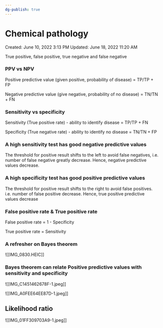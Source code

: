 ```yaml
---
dg-publish: true
---
```


# Chemical pathology

Created: June 10, 2022 3:13 PM
Updated: June 18, 2022 11:20 AM

True positive, false positive, true negative and false negative

### PPV vs NPV

Positive predictive value (given positive, probability of disease) = TP/TP + FP

Negative predictive value (give negative, probability of no disease) = TN/TN + FN

### Sensitivity vs specificity

Sensitivity (True positive rate) - ability to identify disease = TP/TP + FN

Specificity (True negative rate) - ability to identify no disease = TN/TN + FP

### A high sensitivity test has good negative predictive values

The threshold for positive result shifts to the left to avoid false negatives, i.e. number of false negative greatly decrease. Hence, negative predictive values decrease.

### A high specificity test has good positive predictive values

The threshold for positive result shifts to the right to avoid false positives. i.e. number of false positive decrease. Hence, true positive predictive values decrease

### False positive rate & True positive rate

False positive rate = 1 - Specificity

True positive rate = Sensitivity

### A refresher on Bayes theorem

![[IMG_0830.HEIC]]

### Bayes theorem can relate Positive predictive values with sensitivity and specificity

![[IMG_C1451462678F-1.jpeg]]

![[IMG_A0FEE64EE87D-1.jpeg]]

## Likelihood ratio

![[IMG_01FF309703A9-1.jpeg]]